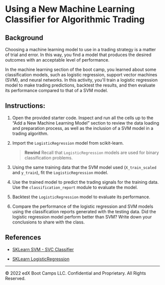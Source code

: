 # Using a New Machine Learning Classifier for Algorithmic Trading

## Background

Choosing a machine learning model to use in a trading strategy is a matter of trial and error. In this way, you find a model that produces the desired outcomes with an acceptable level of performance.

In the machine learning section of the boot camp, you learned about some classification models, such as logistic regression, support vector machines (SVM), and neural networks. In this activity, you'll train a logistic regression model to make trading predictions, backtest the results, and then evaluate its performance compared to that of a SVM model.

## Instructions:

1. Open the provided starter code. Inspect and run all the cells up to the “Add a New Machine Learning Model” section to review the data loading and preparation process, as well as the inclusion of a SVM model in a trading algorithm.

2. Import the `LogisticRegression` model from scikit-learn.

    > **Rewind** Recall that `LogisticRegression` models are used for binary classification problems.

3. Using the same training data that the SVM model used (`X_train_scaled` and `y_train`), fit the `LogisticRegression` model.

4. Use the trained model to predict the trading signals for the training data. Use the `classification_report` module to evaluate the model.

5. Backtest the `LogisticRegression` model to evaluate its performance.

6. Compare the performance of the logistic regression and SVM models using the classification reports generated with the testing data.  Did the logistic regression model perform better than SVM? Write down your conclusions to share with the class.


## References

* [SKLearn SVM - SVC Classifier](https://scikit-learn.org/stable/modules/generated/sklearn.svm.SVC.html)

* [SKLearn LogisticRegression](https://scikit-learn.org/stable/modules/generated/sklearn.linear_model.LogisticRegression.html)

---

© 2022 edX Boot Camps LLC. Confidential and Proprietary. All Rights Reserved.
